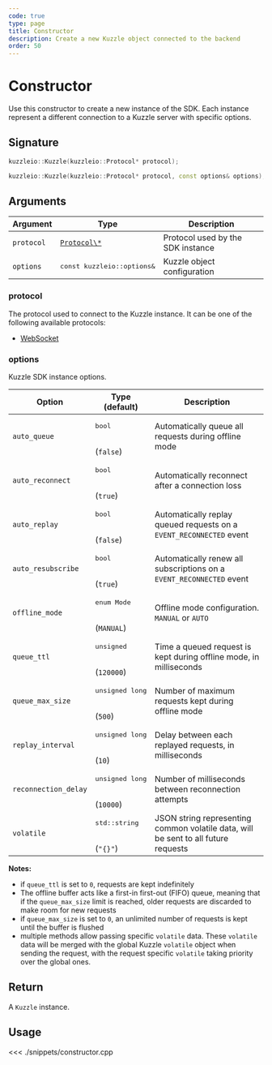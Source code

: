 ```yaml
---
code: true
type: page
title: Constructor
description: Create a new Kuzzle object connected to the backend
order: 50
---
```


# Constructor

Use this constructor to create a new instance of the SDK.
Each instance represent a different connection to a Kuzzle server with specific options.

## Signature

```cpp
kuzzleio::Kuzzle(kuzzleio::Protocol* protocol);

kuzzleio::Kuzzle(kuzzleio::Protocol* protocol, const options& options);
```

## Arguments

| Argument   | Type                                                                   | Description                       |
| ---------- | ---------------------------------------------------------------------- | --------------------------------- |
| `protocol` | [`Protocol\*`](/sdk/cpp/1/virtual-classes/protocol/) | Protocol used by the SDK instance |
| `options`  | <pre>const kuzzleio::options\&</pre>                                   | Kuzzle object configuration       |

### protocol

The protocol used to connect to the Kuzzle instance.
It can be one of the following available protocols:

- [WebSocket](/sdk/cpp/1/protocols/websocket)

### options

Kuzzle SDK instance options.

| Option               | Type<br/>(default)                     | Description                                                                        |
| -------------------- | -------------------------------------- | ---------------------------------------------------------------------------------- |
| `auto_queue`         | <pre>bool</pre><br/>(`false`)          | Automatically queue all requests during offline mode                               |
| `auto_reconnect`     | <pre>bool</pre><br/>(`true`)           | Automatically reconnect after a connection loss                                    |
| `auto_replay`        | <pre>bool</pre><br/>(`false`)          | Automatically replay queued requests on a `EVENT_RECONNECTED` event                |
| `auto_resubscribe`   | <pre>bool</pre><br/>(`true`)           | Automatically renew all subscriptions on a `EVENT_RECONNECTED` event               |
| `offline_mode`       | <pre>enum Mode</pre><br/>(`MANUAL`)    | Offline mode configuration. `MANUAL` or `AUTO`                                     |
| `queue_ttl`          | <pre>unsigned</pre><br/>(`120000`)     | Time a queued request is kept during offline mode, in milliseconds                 |
| `queue_max_size`     | <pre>unsigned long</pre><br/>(`500`)   | Number of maximum requests kept during offline mode                                |
| `replay_interval`    | <pre>unsigned long</pre><br/>(`10`)    | Delay between each replayed requests, in milliseconds                              |
| `reconnection_delay` | <pre>unsigned long</pre><br/>(`10000`) | Number of milliseconds between reconnection attempts                               |
| `volatile`           | <pre>std::string</pre><br/>(`"{}"`)    | JSON string representing common volatile data, will be sent to all future requests |

**Notes:**

- if `queue_ttl` is set to `0`, requests are kept indefinitely
- The offline buffer acts like a first-in first-out (FIFO) queue, meaning that if the `queue_max_size` limit is reached, older requests are discarded to make room for new requests
- if `queue_max_size` is set to `0`, an unlimited number of requests is kept until the buffer is flushed
- multiple methods allow passing specific `volatile` data. These `volatile` data will be merged with the global Kuzzle `volatile` object when sending the request, with the request specific `volatile` taking priority over the global ones.

## Return

A `Kuzzle` instance.

## Usage

<<< ./snippets/constructor.cpp
